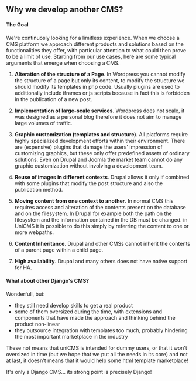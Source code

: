 Why we develop another CMS?
---------------------------

#### The Goal

We're continuosly looking for a limitless experience.
When we choose a CMS platform we approach different products and solutions based on the functionalities they offer, with particular attention to what could then prove to be a limit of use. Starting from our use cases, here are some typical arguments that emerge when choosing a CMS.

1. **Alteration of the structure of a Page**.
In Wordpress you cannot modify the structure of a page but only its content, to modify the structure we should modify its templates in php code. Usually plugins are used to additionally include iframes or js scripts because in fact this is forbidden in the publication of a new post.

2. **Implementation of large-scale services**.
Wordpress does not scale, it was designed as a personal blog therefore it does not aim to manage large volumes of traffic.

3. **Graphic customization (templates and structure)**.
All platforms require highly specialized development efforts within their environment. There are (expensive) plugins that damage the users' impression of customizing graphics, but these only offer predefined assets of ordinary solutions. Even on Drupal and Joomla the market team cannot do any graphic customization without involving a development team.

4. **Reuse of images in different contexts**.
Drupal allows it only if combined with some plugins that modify the post structure and also the publication method.

5. **Moving content from one context to another**.
In normal CMS this requires access and alteration of the contents present on the database and on the filesystem. In Drupal for example both the path on the filesystem and the information contained in the DB must be changed. in UniCMS it is possible to do this simply by referring the content to one or more webpaths.

6. **Content Inheritance**.
Drupal and other CMSs cannot inherit the contents of a parent page within a child page.

7. **High availability**.
Drupal and many others does not have native support for HA.


#### What about other Django's CMS?

Wonderfull, but:

- they still need develop skills to get a real product
- some of them oversized during the time, with extensions and components that have made the approach and thinking behind the product non-linear
- they outsource integration with templates too much, probably hindering the most important marketplace in the industry

These not means that uniCMS is intended for dummy users, or that it won't 
oversized in time (but we hope that we put all the needs in 
its core) and not at last, it doesn't means that it would help some html template marketplace!

It's only a Django CMS... its strong point is precisely Django!
